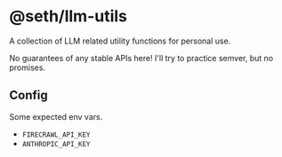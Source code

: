 # @seth/llm-utils

A collection of LLM related utility functions for personal use.

No guarantees of any stable APIs here! I'll try to practice semver, but no promises.

## Config

Some expected env vars.

- `FIRECRAWL_API_KEY`
- `ANTHROPIC_API_KEY`